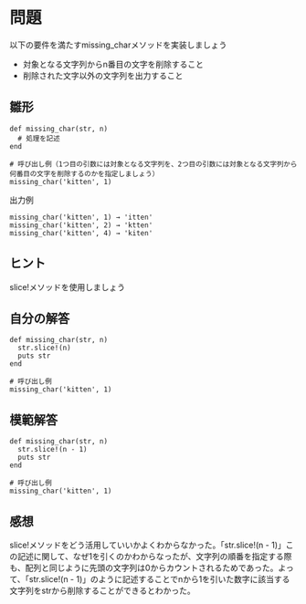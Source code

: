 # 問題  
以下の要件を満たすmissing_charメソッドを実装しましょう  
- 対象となる文字列からn番目の文字を削除すること
- 削除された文字以外の文字列を出力すること
## 雛形  
```
def missing_char(str, n)
  # 処理を記述
end

# 呼び出し例（1つ目の引数には対象となる文字列を、2つ目の引数には対象となる文字列から何番目の文字を削除するのかを指定しましょう）
missing_char('kitten', 1)
```
出力例  
```
missing_char('kitten', 1) → 'itten'
missing_char('kitten', 2) → 'ktten'
missing_char('kitten', 4) → 'kiten'
```
## ヒント  
slice!メソッドを使用しましょう  
## 自分の解答  
```
def missing_char(str, n)
  str.slice!(n)
  puts str
end

# 呼び出し例
missing_char('kitten', 1)
```
## 模範解答  
```
def missing_char(str, n)
  str.slice!(n - 1)
  puts str
end

# 呼び出し例
missing_char('kitten', 1)
```
## 感想  
slice!メソッドをどう活用していいかよくわからなかった。「str.slice!(n - 1)」この記述に関して、なぜ1を引くのかわからなったが、文字列の順番を指定する際も、配列と同じように先頭の文字列は0からカウントされるためであった。よって、「str.slice!(n - 1)」のように記述することでnから1を引いた数字に該当する文字列をstrから削除することができるとわかった。

